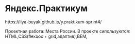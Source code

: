 <h1>Яндекс.Практикум</h1>
https://ilya-buyak.github.io/y.praktikum-sprint4/
<p>Проектная работа: Места России. В проекте сипользуются: HTML,CSS(flexbox + grid,адаптив),BEM,</p>
